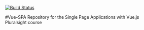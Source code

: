 [![Build Status](https://travis-ci.org/Sussumu/vue-spa.svg?branch=master)](https://travis-ci.org/Sussumu/vue-spa)

#Vue-SPA
Repository for the Single Page Applications with Vue.js Pluralsight course
